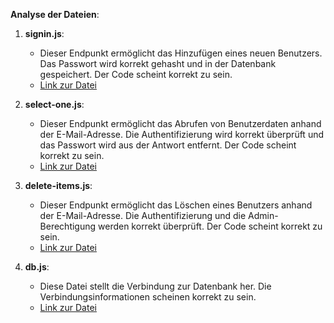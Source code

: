 **Analyse der Dateien**:

1. **signin.js**:
   - Dieser Endpunkt ermöglicht das Hinzufügen eines neuen Benutzers. Das Passwort wird korrekt gehasht und in der Datenbank gespeichert. Der Code scheint korrekt zu sein.
   - [Link zur Datei](https://github.com/DonMassa84/InterNetX-GmbH/blob/main/hope-backend/api/auth/signin.js)

2. **select-one.js**:
   - Dieser Endpunkt ermöglicht das Abrufen von Benutzerdaten anhand der E-Mail-Adresse. Die Authentifizierung wird korrekt überprüft und das Passwort wird aus der Antwort entfernt. Der Code scheint korrekt zu sein.
   - [Link zur Datei](https://github.com/DonMassa84/InterNetX-GmbH/blob/main/hope-backend/api/query/select-one.js)

3. **delete-items.js**:
   - Dieser Endpunkt ermöglicht das Löschen eines Benutzers anhand der E-Mail-Adresse. Die Authentifizierung und die Admin-Berechtigung werden korrekt überprüft. Der Code scheint korrekt zu sein.
   - [Link zur Datei](https://github.com/DonMassa84/InterNetX-GmbH/blob/main/hope-backend/api/tables/delete-items.js)

4. **db.js**:
   - Diese Datei stellt die Verbindung zur Datenbank her. Die Verbindungsinformationen scheinen korrekt zu sein.
   - [Link zur Datei](https://github.com/DonMassa84/InterNetX-GmbH/blob/main/hope-backend/api/db.js)
